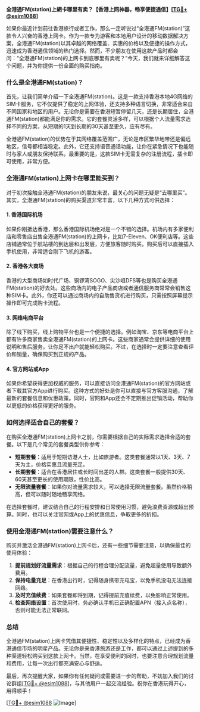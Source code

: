 **全港通FM(station)上網卡哪里有卖？【香港上网神器，畅享便捷通信】[[TG💪+ @esim1088](https://t.me/s/esim1088)]**

如果你最近计划前往香港旅行或者工作，那么一定听说过“全港通FM(station)”这款令人兴奋的香港上网卡。作为一款专为游客和本地用户设计的移动数据解决方案，全港通FM(station)以其卓越的网络覆盖、实惠的价格以及便捷的操作方式，迅速成为香港通信领域的热门选择。然而，不少朋友在使用这款产品时都会问：“全港通FM(station)的上网卡到底哪里有卖呢？”今天，我们就来详细解答这个问题，并为你提供一份全面的购买指南。

### 什么是全港通FM(station)？

首先，让我们简单介绍一下全港通FM(station)。这是一款支持香港本地4G网络的SIM卡服务，它不仅提供了稳定的上网体验，还支持多种语言切换，非常适合来自不同国家和地区的用户。无论你是需要在香港短暂停留几天，还是长期居住，全港通FM(station)都能满足你的需求。它的套餐灵活多样，可以根据个人流量需求选择不同的方案，从短期的1天到长期的30天甚至更久，应有尽有。

全港通FM(station)的优势在于其网络覆盖范围广，无论是市区繁华地带还是偏远地区，信号都相当稳定。此外，它还支持语音通话功能，让你在紧急情况下也能随时与家人或朋友保持联系。最重要的是，这款SIM卡无需复杂的注册流程，插卡即可使用，非常方便。

### 全港通FM(station)上网卡在哪里能买到？

对于初次接触全港通FM(station)的朋友来说，最关心的问题无疑是“去哪里买”。其实，全港通FM(station)的购买渠道非常丰富，以下几种方式可供选择：

#### 1. 香港国际机场

如果你刚抵达香港，那么香港国际机场绝对是一个不错的选择。机场内有多家便利店和零售店出售全港通FM(station)的上网卡，比如7-Eleven、OK便利店等。这些店铺通常位于航站楼的到达层和出发层，方便旅客随时购买。购买后可以直接插入手机使用，非常适合刚下飞机的游客。

#### 2. 香港各大商场

香港的大型商场如时代广场、铜锣湾SOGO、尖沙咀DFS等也是购买全港通FM(station)的好去处。这些商场内的电子产品商店或者通信服务商常常会销售这种SIM卡。此外，你还可以通过商场内的自助售货机进行购买，只需按照屏幕提示操作即可完成购卡流程。

#### 3. 网络电商平台

除了线下购买，线上购物平台也是一个便捷的选择。例如淘宝、京东等电商平台上都有许多商家售卖全港通FM(station)的上网卡。这些商家通常会提供详细的使用说明和售后服务，让你足不出户就能轻松购买。不过，在选择时一定要注意查看评价和销量，确保购买到正规的产品。

#### 4. 官方网站或App

如果你希望获得更加权威的服务，可以直接访问全港通FM(station)的官方网站或者下载其官方App进行购买。这种方式的好处是你可以直接与官方客服沟通，了解最新的套餐信息和优惠政策。同时，官网和App还会不定期推出促销活动，帮助你以更低的价格获得更好的服务。

### 如何选择适合自己的套餐？

在购买全港通FM(station)上网卡之前，你需要根据自己的实际需求选择合适的套餐。以下是几个常见的套餐类型供你参考：

- **短期套餐**：适用于短期访港人士，比如旅游者。这类套餐通常以1天、3天、7天为主，价格实惠且流量充足。
- **长期套餐**：适合在香港居住或长时间出差的人群。这类套餐一般提供30天、60天甚至更长的使用期限，性价比高。
- **无限流量套餐**：如果你对流量需求较大，可以选择无限流量套餐。虽然价格稍高，但可以随时随地畅享网络。

在选择套餐时，建议结合自己的行程安排和日常使用习惯，避免浪费资源或超出预算。同时，也可以关注官网或App上的优惠信息，争取更多的折扣。

### 使用全港通FM(station)需要注意什么？

购买并激活全港通FM(station)上网卡后，还有一些细节需要注意，以确保最佳的使用体验：

1. **提前规划好流量需求**：根据自己的行程合理分配流量，避免超量使用导致额外费用。
2. **保持电量充足**：在香港出行时，记得随身携带充电宝，以免手机没电无法连接网络。
3. **及时充值续费**：如果套餐即将到期，记得提前充值续费，以免影响正常使用。
4. **检查网络设置**：首次使用时，务必确认手机已正确配置APN（接入点名称），否则可能无法正常联网。

### 总结

全港通FM(station)上网卡凭借其便捷性、稳定性以及多样化的特点，已经成为香港通信市场的明星产品。无论你是来香港旅游还是工作，都可以通过上述提到的多种渠道轻松购买到这款上网卡。当然，在享受便利的同时，也要注意合理规划流量和费用，让每一次出行都充满安心与舒适。

最后，再次提醒大家，如果你有任何疑问或需要进一步的帮助，不妨加入我们的讨论群组[[TG💪+ @esim1088](https://t.me/s/esim1088)]，与其他用户一起交流经验。祝你在香港玩得开心，用得顺手！

[[TG💪+ @esim1088](https://t.me/s/esim1088) ![Image](https://i.postimg.cc/4NQfJmqS/Snipaste-2025-05-13-00-14-12.png)]